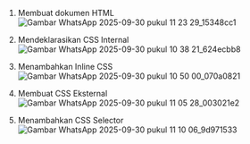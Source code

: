 1. Membuat dokumen HTML
 ![Gambar WhatsApp 2025-09-30 pukul 11 23 29_15348cc1](https://github.com/user-attachments/assets/996ce7c7-702e-43ac-9cef-6afefcae27a5)

2. Mendeklarasikan CSS Internal
 ![Gambar WhatsApp 2025-09-30 pukul 10 38 21_624ecbb8](https://github.com/user-attachments/assets/2198a1e7-4b16-4647-8b42-62b2f6fbfc6a)

3. Menambahkan Inline CSS
 ![Gambar WhatsApp 2025-09-30 pukul 10 50 00_070a0821](https://github.com/user-attachments/assets/946167b9-7081-4409-94d5-5dae3ccce311)

4. Membuat CSS Eksternal
 ![Gambar WhatsApp 2025-09-30 pukul 11 05 28_003021e2](https://github.com/user-attachments/assets/768c3c57-3113-4db9-bf80-08aabd1581a5)

5. Menambahkan CSS Selector
 ![Gambar WhatsApp 2025-09-30 pukul 11 10 06_9d971533](https://github.com/user-attachments/assets/8c9bc9ee-0bdb-4451-b642-cc827c22039f)




